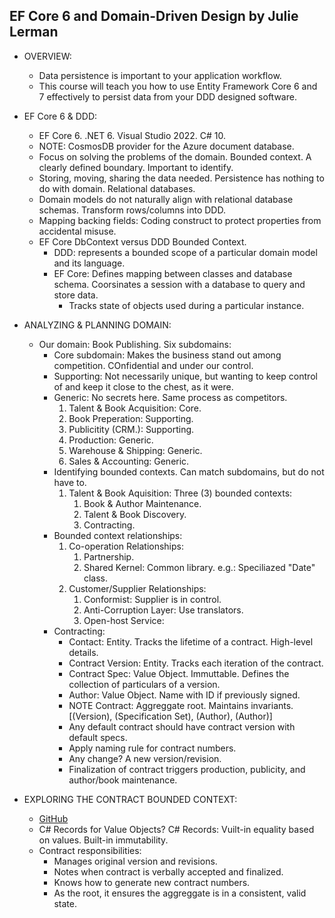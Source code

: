 
## EF Core 6 and Domain-Driven Design by Julie Lerman

- OVERVIEW:
    - Data persistence is important to your application workflow. 
    - This course will teach you how to use Entity Framework Core 6 and 7 effectively to persist data from your DDD designed software.

- EF Core 6 & DDD:
    - EF Core 6. .NET 6. Visual Studio 2022. C# 10.
    - NOTE: CosmosDB provider for the Azure document database.
    - Focus on solving the problems of the domain. Bounded context. A clearly defined boundary. Important to identify.
    - Storing, moving, sharing the data needed. Persistence has nothing to do with domain. Relational databases.
    - Domain models do not naturally align with relational database schemas. Transform rows/columns into DDD.
    - Mapping backing fields: Coding construct to protect properties from accidental misuse.
    - EF Core DbContext versus DDD Bounded Context.
        - DDD: represents a bounded scope of a particular domain model and its language.
        - EF Core: Defines mapping between classes and database schema. Coorsinates a session with a database to query and store data.
            - Tracks state of objects used during a particular instance.

- ANALYZING & PLANNING DOMAIN:
    - Our domain: Book Publishing. Six subdomains:
        - Core subdomain: Makes the business stand out among competition. COnfidential and under our control.
        - Supporting: Not necessarily unique, but wanting to keep control of and keep it close to the chest, as it were.
        - Generic: No secrets here. Same process as competitors.
            1. Talent & Book Acquisition: Core.
            2. Book Preperation: Supporting.
            3. Publicitity (CRM.): Supporting.
            4. Production: Generic.
            5. Warehouse & Shipping: Generic.
            6. Sales & Accounting: Generic.
        - Identifying bounded contexts. Can match subdomains, but do not have to.
            1. Talent & Book Aquisition: Three (3) bounded contexts:
                1. Book & Author Maintenance.
                2. Talent & Book Discovery.
                3. Contracting.
        - Bounded context relationships:
            1. Co-operation Relationships:
                1. Partnership.
                2. Shared Kernel: Common library. e.g.: Speciliazed "Date" class.
            2. Customer/Supplier Relationships:
                1. Conformist: Supplier is in control.
                2. Anti-Corruption Layer: Use translators.
                3. Open-host Service:
        - Contracting: 
            - Contact: Entity. Tracks the lifetime of a contract. High-level details.
            - Contract Version: Entity. Tracks each iteration of the contract.
            - Contract Spec: Value Object. Immuttable. Defines the collection of particulars of a version.
            - Author: Value Object. Name with ID if previously signed.
            - NOTE Contract: Aggreggate root. Maintains invariants. [(Version), (Specification Set), (Author), (Author)]
            - Any default contract should have contract version with default specs.
            - Apply naming rule for contract numbers.
            - Any change? A new version/revision.
            - Finalization of contract triggers production, publicity, and author/book maintenance.

- EXPLORING THE CONTRACT BOUNDED CONTEXT:
    - [GitHub](https://github.com/julielerman/EFCore6andDDDPluralsight)
    - C# Records for Value Objects? C# Records: Vuilt-in equality based on values. Built-in immutability.
    - Contract responsibilities:
        - Manages original version and revisions.
        - Notes when contract is verbally accepted and finalized.
        - Knows how to generate new contract numbers.
        - As the root, it ensures the aggreggate is in a consistent, valid state.